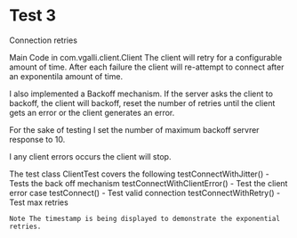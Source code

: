 # Test 3

Connection retries

Main Code in com.vgalli.client.Client
   The client will retry for a configurable amount of time. 
   After each failure the client will re-attempt to connect after an exponentila amount of time.
   
   I also implemented a Backoff mechanism. If the server asks the client to backoff, the client will backoff, 
   reset the number of retries until the  client gets an error or the client generates an error.
   
   For the sake of testing I set the number of maximum backoff servrer response to 10.
   
   I any client errors occurs the client will stop.
   
   
   
The test class ClientTest covers the following
    testConnectWithJitter() - Tests the back off mechanism
    testConnectWithClientError() - Test the client error case
    testConnect() - Test valid connection
    testConnectWithRetry() - Test max retries
    
    Note The timestamp is being displayed to demonstrate the exponential retries. 